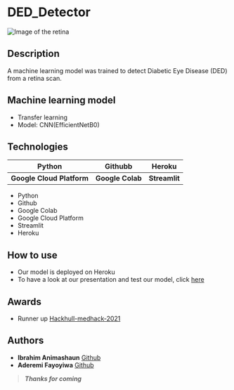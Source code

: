 # DED_Detector

![Image of the retina](https://visionsource-visionhealthinstitute.com/wp-content/uploads/sites/1041/2018/10/diabetes-retina.jpg "The retina")

## Description
A machine learning model was trained to detect Diabetic Eye Disease (DED) from a retina scan.

## Machine learning model
- Transfer learning
- Model: CNN(EfficientNetB0)

## Technologies
|Python | Githubb | Heroku |
|--- |--- |--- |
|**Google Cloud Platform** |**Google Colab** | **Streamlit** |
- Python
- Github
- Google Colab
- Google Cloud Platform
- Streamlit
- Heroku

## How to use
- Our model is deployed on Heroku 
- To have a look at our presentation and test our model, click [here](https://ded-detector.herokuapp.com)

## Awards
- Runner up [Hackhull-medhack-2021](https://devpost.com/software/red-detector)

## Authors
- **Ibrahim Animashaun** [Github](https://github.com/iaanimashaun)
- **Aderemi Fayoyiwa** [Github](https://github.com/AderemiF)

>_**Thanks for coming**_
